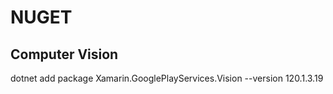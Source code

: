 # NUGET

## Computer Vision

dotnet add package Xamarin.GooglePlayServices.Vision --version 120.1.3.19 
